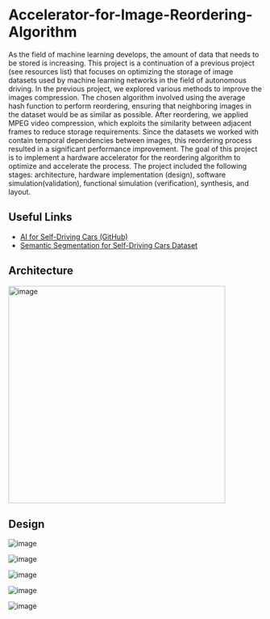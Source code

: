 # Accelerator-for-Image-Reordering-Algorithm

As the field of machine learning develops, the amount of data that needs to be stored is increasing. 
This project is a continuation of a previous project (see resources list) that focuses on optimizing the storage of image datasets used by machine learning networks in the field of autonomous driving. 
In the previous project, we explored various methods to improve the images compression.
The chosen algorithm involved using the average hash function to perform reordering, ensuring that neighboring images in the dataset would be as similar as possible. After reordering, we applied MPEG video compression, which exploits the similarity between adjacent frames to reduce storage requirements. 
Since the datasets we worked with contain temporal dependencies between images, this reordering process resulted in a significant performance improvement.
The goal of this project is to implement a hardware accelerator for the reordering algorithm to optimize and accelerate the process.
The project included the following stages: architecture, hardware implementation (design), software simulation(validation), functional simulation (verification), synthesis, and layout.

<h2>Useful Links</h2>
<ul>
<li><a href="https://github.com/sudoshivam/ai-for-self-driving-cars/tree/main">AI for Self-Driving Cars (GitHub)</a></li>
<li><a href="https://www.kaggle.com/datasets/kumaresanmanickavelu/lyft-udacity-challenge">Semantic Segmentation for Self-Driving Cars Dataset</a></li>
</ul>

<h2>Architecture</h2>
<img width="430" alt="image" src="https://github.com/user-attachments/assets/9e1cc971-b086-4efa-b3a7-16e9bc421da9" />

<h2>Design</h2>

![image](https://github.com/user-attachments/assets/2cb823d4-2865-4884-a16a-29ad7171ba88)

![image](https://github.com/user-attachments/assets/2c653c5b-61f5-48c7-99cb-19cc775dbaef)

![image](https://github.com/user-attachments/assets/0299b2a5-39e2-46c6-acb4-0b30ed15ab3b)

![image](https://github.com/user-attachments/assets/c4260aa2-6aef-4e12-ae7f-34e98720302d)

![image](https://github.com/user-attachments/assets/25407c1d-2ac8-4799-b378-356c9feb296d)





